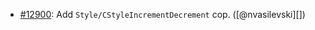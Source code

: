 * [#12900](https://github.com/rubocop/rubocop/pull/12900): Add `Style/CStyleIncrementDecrement` cop. ([@nvasilevski][])
